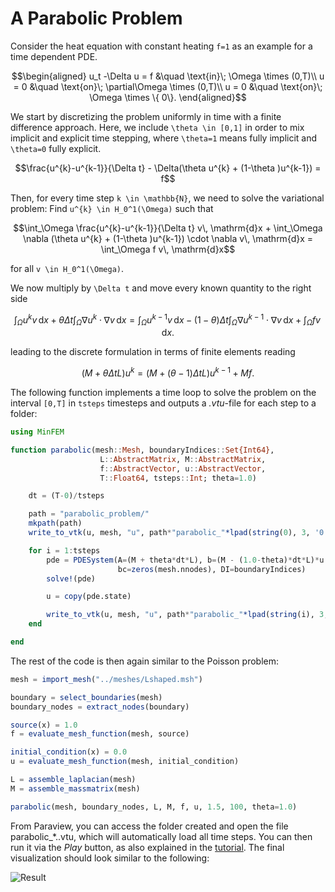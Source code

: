 # A Parabolic Problem

Consider the heat equation with constant heating ``f=1`` as an example for a time
dependent PDE.

```math
\begin{aligned}
u_t -\Delta u = f &\quad \text{in}\; \Omega \times (0,T)\\
u = 0 &\quad \text{on}\; \partial\Omega \times (0,T)\\
u = 0 &\quad \text{on}\; \Omega \times \{ 0\}.
\end{aligned}
```

We start by discretizing the problem uniformly in time with a finite difference approach.
Here, we include ``\theta \in [0,1]`` in order to mix implicit and explicit time stepping,
where ``\theta=1`` means fully implicit and ``\theta=0`` fully explicit.

```math
\frac{u^{k}-u^{k-1}}{\Delta t} - \Delta(\theta u^{k} + (1-\theta )u^{k-1}) = f
```

Then, for every time step ``k \in \mathbb{N}``, we need to solve the variational problem: 
Find ``u^{k} \in H_0^1(\Omega)`` such that
```math
\int_\Omega \frac{u^{k}-u^{k-1}}{\Delta t} v\, \mathrm{d}x +
\int_\Omega \nabla (\theta u^{k} + (1-\theta )u^{k-1}) \cdot \nabla v\, \mathrm{d}x =
\int_\Omega f v\, \mathrm{d}x
```
for all ``v \in H_0^1(\Omega)``.

We now multiply by ``\Delta t`` and move every known quantity to the right side
```math
\int_\Omega u^{k} v\, \mathrm{d}x + 
\theta\Delta t \int_\Omega \nabla u^{k} \cdot \nabla v\, \mathrm{d}x =
\int_\Omega u^{k-1} v\, \mathrm{d}x -
(1-\theta)\Delta t \int_\Omega \nabla u^{k-1} \cdot \nabla v\, \mathrm{d}x +
\int_\Omega f v\, \mathrm{d}x.
```
leading to the discrete formulation in terms of finite elements reading
```math
(M + \theta\Delta t L) u^{k} = (M+(\theta-1)\Delta t L) u^{k-1} + Mf.
```

The following function implements a time loop to solve the problem on the interval
``[0,T]`` in `tsteps` timesteps and outputs a *.vtu*-file for each step to a folder:

```julia
using MinFEM

function parabolic(mesh::Mesh, boundaryIndices::Set{Int64},
                    L::AbstractMatrix, M::AbstractMatrix,
                    f::AbstractVector, u::AbstractVector,
                    T::Float64, tsteps::Int; theta=1.0)

    dt = (T-0)/tsteps

    path = "parabolic_problem/"
    mkpath(path)
    write_to_vtk(u, mesh, "u", path*"parabolic_"*lpad(string(0), 3, '0')*".vtu")

    for i = 1:tsteps
        pde = PDESystem(A=(M + theta*dt*L), b=(M - (1.0-theta)*dt*L)*u + dt*M*f,
                        bc=zeros(mesh.nnodes), DI=boundaryIndices)
        solve!(pde)

        u = copy(pde.state)

        write_to_vtk(u, mesh, "u", path*"parabolic_"*lpad(string(i), 3, '0')*".vtu")
    end

end
```

The rest of the code is then again similar to the Poisson problem:

```julia
mesh = import_mesh("../meshes/Lshaped.msh")

boundary = select_boundaries(mesh)
boundary_nodes = extract_nodes(boundary)

source(x) = 1.0
f = evaluate_mesh_function(mesh, source)

initial_condition(x) = 0.0
u = evaluate_mesh_function(mesh, initial_condition)

L = assemble_laplacian(mesh)
M = assemble_massmatrix(mesh)

parabolic(mesh, boundary_nodes, L, M, f, u, 1.5, 100, theta=1.0)
```


From Paraview, you can access the folder created and open the file parabolic\_\*..vtu,
which will automatically load all time steps.
You can then run it via the *Play* button, as also explained in the
[tutorial](../paraview.md).
The final visualization should look similar to the following:

![Result](../assets/examples/result_parabolic.gif)
